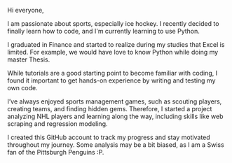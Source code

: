 Hi everyone,

I am passionate about sports, especially ice hockey. I recently decided to finally learn how to code, and I'm currently learning to use Python.

I graduated in Finance and started to realize during my studies that Excel is limited. For example, we would have love to know Python while doing my master Thesis.

While tutorials are a good starting point to become familiar with coding, I found it important to get hands-on experience by writing and testing my own code.

I’ve always enjoyed sports management games, such as scouting players, creating teams, and finding hidden gems. Therefore, I started a project analyzing NHL players and learning along the way, including skills like web scraping and regression modeling.

I created this GitHub account to track my progress and stay motivated throughout my journey. Some analysis may be a bit biased, as I am a Swiss fan of the Pittsburgh Penguins :P. 
